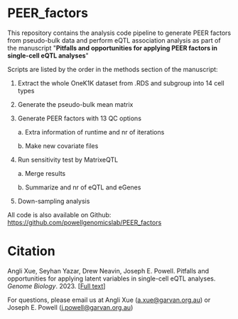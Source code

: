 # PEER_factors
This repository contains the analysis code pipeline to generate PEER factors from pseudo-bulk data and perform eQTL association analysis as part of the manuscript "**Pitfalls and opportunities for applying PEER factors in single-cell eQTL analyses**"

Scripts are listed by the order in the methods section of the manuscript:

1. Extract the whole OneK1K dataset from .RDS and subgroup into 14 cell types
2. Generate the pseudo-bulk mean matrix
3. Generate PEER factors with 13 QC options

	a. Extra information of runtime and nr of iterations
	
	b. Make new covariate files
4. Run sensitivity test by MatrixeQTL
	
	a. Merge results
	
	b. Summarize and nr of eQTL and eGenes
5. Down-sampling analysis




All code is also available on Github: https://github.com/powellgenomicslab/PEER_factors

# Citation

Angli Xue, Seyhan Yazar, Drew Neavin, Joseph E. Powell. Pitfalls and opportunities for applying latent variables in single-cell eQTL analyses. _Genome Biology_. 2023. [[Full text](https://genomebiology.biomedcentral.com/articles/10.1186/s13059-023-02873-5)]

For questions, please email us at Angli Xue (a.xue@garvan.org.au) or Joseph E. Powell (j.powell@garvan.org.au)
